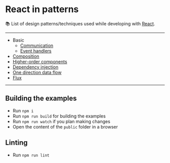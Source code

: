 # React in patterns

:books: List of design patterns/techniques used while developing with [React](https://facebook.github.io/react/).

---
* Basic
  * [Communication](./patterns/communication/)
  * [Event handlers](./patterns/event-handlers)
* [Composition](./patterns/composition/)
* [Higher-order components](./patterns/higher-order-components/)
* [Dependency injection](./patterns/dependency-injection)
* [One direction data flow](./patterns/one-direction-data-flow)
* [Flux](./patterns/flux)

---

## Building the examples

* Run `npm i`
* Run `npm run build` for building the examples
* Run `npm run watch` if you plan making changes
* Open the content of the `public` folder in a browser

## Linting

* Run `npm run lint`
